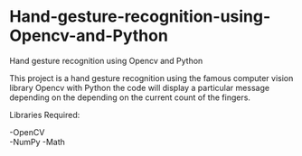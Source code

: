 # Hand-gesture-recognition-using-Opencv-and-Python
Hand gesture recognition using Opencv and Python

This project is a hand gesture recognition using the famous computer vision library Opencv with Python 
the code will display a particular message  depending on the depending on the current count of the fingers.

Libraries Required:

-OpenCV  
-NumPy
-Math
